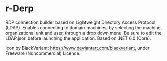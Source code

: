 # r-Derp
RDP connection builder based on Lightweight Directory Access Protocol (LDAP). Enables connecting to domain machines, by selecting the machine, organizational unit and user, through a drop down menu. Be sure to edit the LDAP.json before launching the application. Based on .NET 6.0 (Core).

Icon by BlackVariant: https://www.deviantart.com/blackvariant, under Freeware (Noncommercial) Licence.
